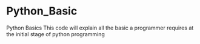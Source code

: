 # Python_Basic
Python Basics
This code will explain all the basic a programmer requires at the initial stage of python programming
